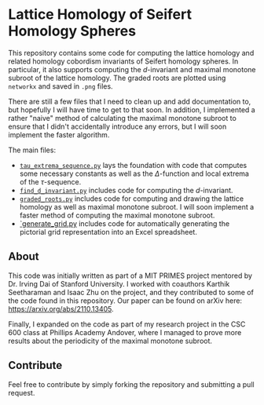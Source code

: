 # Lattice Homology of Seifert Homology Spheres

This repository contains some code for computing the lattice homology and related homology cobordism invariants of Seifert homology spheres.
In particular, it also supports computing the $d$-invariant and maximal monotone subroot of the lattice homology. 
The graded roots are plotted using `networkx` and saved in `.png` files.

There are still a few files that I need to clean up and add documentation to, but hopefully I will have time to get to that soon.
In addition, I implemented a rather "naive" method of calculating the maximal monotone subroot to ensure that I didn't accidentally introduce any errors,
but I will soon implement the faster algorithm.

The main files:
* [`tau_extrema_sequence.py`](https://github.com/willwin4sure/lattice-homology/blob/main/tau_extrema_sequence.py) lays the foundation with code that computes some necessary constants as well as the $\Delta$-function and local extrema of the $\tau$-sequence.
* [`find_d_invariant.py`](https://github.com/willwin4sure/lattice-homology/blob/main/find_d_invariant.py) includes code for computing the $d$-invariant.
* [`graded_roots.py`](https://github.com/willwin4sure/lattice-homology/blob/main/graded_roots.py) includes code for computing and drawing the lattice homology as well as maximal monotone subroot. I will soon implement a faster method of computing the maximal monotone subroot.
* [`generate_grid.py](https://github.com/willwin4sure/lattice-homology/blob/main/generate_grid.py) includes code for automatically generating the pictorial grid representation into an Excel spreadsheet.

## About

This code was initially written as part of a MIT PRIMES project mentored by Dr. Irving Dai of Stanford University. 
I worked with coauthors Karthik Seetharaman and Isaac Zhu on the project, and they contributed to some of the code found in this repository.
Our paper can be found on arXiv here: https://arxiv.org/abs/2110.13405.

Finally, I expanded on the code as part of my research project in the CSC 600 class at Phillips Academy Andover, 
where I managed to prove more results about the periodicity of the maximal monotone subroot.

## Contribute

Feel free to contribute by simply forking the repository and submitting a pull request. 